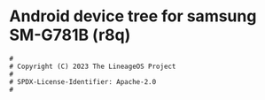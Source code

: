 # Android device tree for samsung SM-G781B (r8q)

```
#
# Copyright (C) 2023 The LineageOS Project
#
# SPDX-License-Identifier: Apache-2.0
#
```
